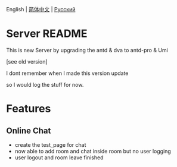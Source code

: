 English | [简体中文](./README.zh-CN.md) | [Русский](./README.ru-RU.md)

# Server README

This is new Server by upgrading the antd & dva to antd-pro & Umi

[see old version]

I dont remember when I made this version update

so I would log the stuff for now.

# Features

## Online Chat
  
  - create the test_page for chat
  - now able to add room and chat inside room but no user logging
  - user logout and room leave finished